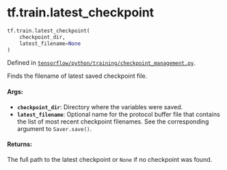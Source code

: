 <div itemscope itemtype="http://developers.google.com/ReferenceObject">
<meta itemprop="name" content="tf.train.latest_checkpoint" />
<meta itemprop="path" content="Stable" />
</div>

# tf.train.latest_checkpoint

``` python
tf.train.latest_checkpoint(
    checkpoint_dir,
    latest_filename=None
)
```



Defined in [`tensorflow/python/training/checkpoint_management.py`](/code/stable/tensorflow/python/training/checkpoint_management.py).

Finds the filename of latest saved checkpoint file.

#### Args:

* <b>`checkpoint_dir`</b>: Directory where the variables were saved.
* <b>`latest_filename`</b>: Optional name for the protocol buffer file that
    contains the list of most recent checkpoint filenames.
    See the corresponding argument to `Saver.save()`.


#### Returns:

The full path to the latest checkpoint or `None` if no checkpoint was found.